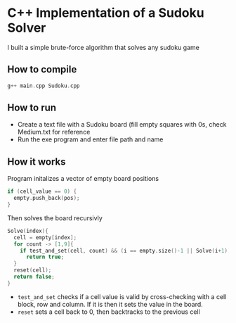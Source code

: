 # C++ Implementation of a Sudoku Solver
I built a simple brute-force algorithm that solves any sudoku game

## How to compile
```cpp
g++ main.cpp Sudoku.cpp
```

## How to run
* Create a text file with a Sudoku board (fill empty squares with 0s, check Medium.txt for reference
* Run the exe program and enter file path and name

## How it works
Program initalizes a vector of empty board positions
```cpp
if (cell_value == 0) {
  empty.push_back(pos);
}
```

Then solves the board recursivly
```cpp
Solve(index){
  cell = empty[index];
  for count -> [1,9]{
    if test_and_set(cell, count) && (i == empty.size()-1 || Solve(i+1))
      return true;
  }
  reset(cell);
  return false;
}
```

* `test_and_set` checks if a cell value is valid by cross-checking with a cell block, row and column. If it is then it sets the value in the board. 
* `reset` sets a cell back to 0, then backtracks to the previous cell
